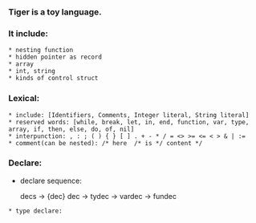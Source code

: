 ### Tiger is a toy language. 
### It include:
    * nesting function
    * hidden pointer as record
    * array
    * int, string
    * kinds of control struct

### Lexical:
    * include: [Identifiers, Comments, Integer literal, String literal]
    * reserved words: [while, break, let, in, end, function, var, type, array, if, then, else, do, of, nil]
    * interpunction: , : ; ( ) { } [ ] . + - * / = <> >= <= < > & | :=
    * comment(can be nested): /* here  /* is */ content */
    
### Declare:
   * declare sequence:
	
        decs -> {dec}
	dec  -> tydec
	     -> vardec
             -> fundec
    
    * type declare:


	
	
	
